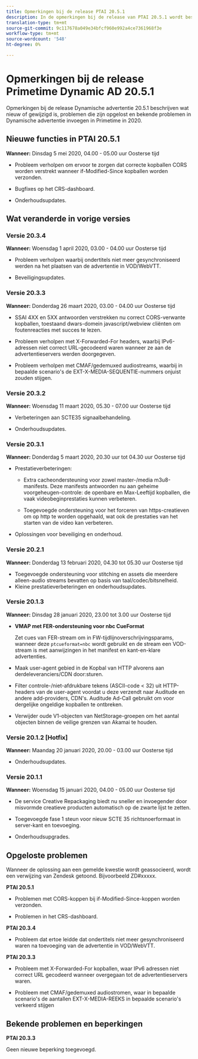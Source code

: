 ```yaml
---
title: Opmerkingen bij de release PTAI 20.5.1
description: In de opmerkingen bij de release van PTAI 20.5.1 wordt beschreven wat nieuw of gewijzigd is, wat de opgeloste en bekende problemen zijn in de dynamische invoeging van Primetime in 2020.
translation-type: tm+mt
source-git-commit: 9c117678a049e34bfcf960e992a4ce7361968f3e
workflow-type: tm+mt
source-wordcount: '548'
ht-degree: 0%

---
```



# Opmerkingen bij de release Primetime Dynamic AD 20.5.1

Opmerkingen bij de release Dynamische advertentie 20.5.1 beschrijven wat nieuw of gewijzigd is, problemen die zijn opgelost en bekende problemen in Dynamische advertentie invoegen in Primetime in 2020.

## Nieuwe functies in PTAI 20.5.1

**Wanneer:** Dinsdag 5 mei 2020, 04.00 - 05.00 uur Oosterse tijd

* Probleem verholpen om ervoor te zorgen dat correcte kopballen CORS worden verstrekt wanneer if-Modified-Since kopballen worden verzonden.

* Bugfixes op het CRS-dashboard.

* Onderhoudsupdates.

## Wat veranderde in vorige versies

### Versie 20.3.4

**Wanneer:** Woensdag 1 april 2020, 03.00 - 04.00 uur Oosterse tijd

* Probleem verholpen waarbij ondertitels niet meer gesynchroniseerd werden na het plaatsen van de advertentie in VOD/WebVTT.

* Beveiligingsupdates.

### Versie 20.3.3

**Wanneer:** Donderdag 26 maart 2020, 03.00 - 04.00 uur Oosterse tijd

* SSAI 4XX en 5XX antwoorden verstrekken nu correct CORS-verwante kopballen, toestaand dwars-domein javascript/webview cliënten om foutenreacties met succes te lezen.

* Probleem verholpen met X-Forwarded-For headers, waarbij IPv6-adressen niet correct URL-gecodeerd waren wanneer ze aan de advertentieservers werden doorgegeven.

* Probleem verholpen met CMAF/gedemuxed audiostreams, waarbij in bepaalde scenario&#39;s de EXT-X-MEDIA-SEQUENTIE-nummers onjuist zouden stijgen.

### Versie 20.3.2

**Wanneer:** Woensdag 11 maart 2020, 05.30 - 07.00 uur Oosterse tijd

* Verbeteringen aan SCTE35 signaalbehandeling.

* Onderhoudsupdates.

### Versie 20.3.1

**Wanneer:** Donderdag 5 maart 2020, 20.30 uur tot 04.30 uur Oosterse tijd

* Prestatieverbeteringen:

   * Extra cacheondersteuning voor zowel master-/media m3u8-manifests. Deze manifests antwoorden nu aan geheime voorgeheugen-controle: de openbare en Max-Leeftijd kopballen, die vaak videobeginprestaties kunnen verbeteren.

   * Toegevoegde ondersteuning voor het forceren van https-creatieven om op http te worden opgehaald, wat ook de prestaties van het starten van de video kan verbeteren.

* Oplossingen voor beveiliging en onderhoud.

### Versie 20.2.1

**Wanneer:** Donderdag 13 februari 2020, 04.30 tot 05.30 uur Oosterse tijd

* Toegevoegde ondersteuning voor stitching en assets die meerdere alleen-audio streams bevatten op basis van taal/codec/bitsnelheid.
* Kleine prestatieverbeteringen en onderhoudsupdates.

### Versie 20.1.3

**Wanneer:** Dinsdag 28 januari 2020, 23.00 tot 3.00 uur Oosterse tijd

* **VMAP met FER-ondersteuning voor nbc CueFormat**

   Zet cues van FER-stream om in FW-tijdlijnoverschrijvingsparams, wanneer deze `ptcueformat=nbc` wordt gebruikt en de stream een VOD-stream is met aanwijzingen in het manifest en kant-en-klare advertenties.

* Maak user-agent gebied in de Kopbal van HTTP alvorens aan derdeleveranciers/CDN door:sturen.

* Filter controle-/niet-afdrukbare tekens (ASCII-code &lt; 32) uit HTTP-headers van de user-agent voordat u deze verzendt naar Auditude en andere add-providers, CDN&#39;s. Auditude Ad-Call gebruikt om voor dergelijke ongeldige kopballen te ontbreken.

* Verwijder oude V1-objecten van NetStorage-groepen om het aantal objecten binnen de veilige grenzen van Akamai te houden.

### Versie 20.1.2 [Hotfix]

**Wanneer:** Maandag 20 januari 2020, 20.00 - 03.00 uur Oosterse tijd

* Onderhoudsupdates.

### Versie 20.1.1

**Wanneer:** Woensdag 15 januari 2020, 04.00 - 05.00 uur Oosterse tijd

* De service Creative Repackaging biedt nu sneller en invoegender door misvormde creatieve producten automatisch op de zwarte lijst te zetten.

* Toegevoegde fase 1 steun voor nieuw SCTE 35 richtsnoerformaat in server-kant en toevoeging.

* Onderhoudsupgrades.

## Opgeloste problemen

Wanneer de oplossing aan een gemelde kwestie wordt geassocieerd, wordt een verwijzing van Zendesk getoond. Bijvoorbeeld ZD#xxxxx.

**PTAI 20.5.1**

* Problemen met CORS-koppen bij if-Modified-Since-koppen worden verzonden.

* Problemen in het CRS-dashboard.

**PTAI 20.3.4**

* Probleem dat ertoe leidde dat ondertitels niet meer gesynchroniseerd waren na toevoeging van de advertentie in VOD/WebVTT.

**PTAI 20.3.3**

* Probleem met X-Forwarded-For kopballen, waar IPv6 adressen niet correct URL gecodeerd wanneer overgegaan tot de advertentieservers waren.

* Probleem met CMAF/gedemuxed audiostromen, waar in bepaalde scenario&#39;s de aantallen EXT-X-MEDIA-REEKS in bepaalde scenario&#39;s verkeerd stijgen

## Bekende problemen en beperkingen

**PTAI 20.3.3**

Geen nieuwe beperking toegevoegd.
